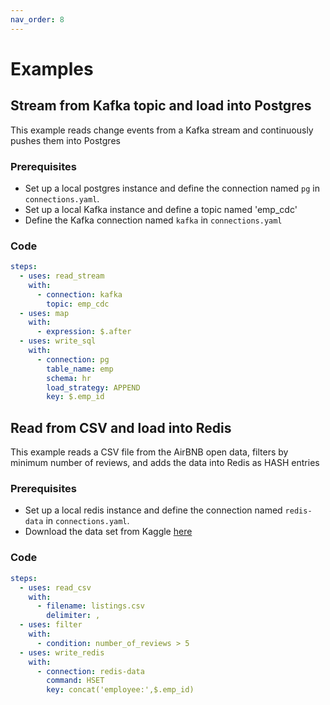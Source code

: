 ```yaml
---
nav_order: 8
---
```


# Examples

## Stream from Kafka topic and load into Postgres

This example reads change events from a Kafka stream and continuously pushes them into Postgres

### Prerequisites

- Set up a local postgres instance and define the connection named `pg` in `connections.yaml`.
- Set up a local Kafka instance and define a topic named 'emp_cdc'
- Define the Kafka connection named `kafka` in `connections.yaml`

### Code

```yaml
steps:
  - uses: read_stream
    with:
      - connection: kafka
        topic: emp_cdc
  - uses: map
    with:
      - expression: $.after
  - uses: write_sql
    with:
      - connection: pg
        table_name: emp
        schema: hr
        load_strategy: APPEND
        key: $.emp_id
```

## Read from CSV and load into Redis

This example reads a CSV file from the AirBNB open data, filters by minimum number of reviews, and adds the data into Redis as HASH entries

### Prerequisites

- Set up a local redis instance and define the connection named `redis-data` in `connections.yaml`.
- Download the data set from Kaggle [here](http://data.insideairbnb.com/united-states/ny/new-york-city/2022-09-07/visualisations/listings.csv)

### Code

```yml
steps:
  - uses: read_csv
    with:
      - filename: listings.csv
        delimiter: ,
  - uses: filter
    with:
      - condition: number_of_reviews > 5
  - uses: write_redis
    with:
      - connection: redis-data
        command: HSET
        key: concat('employee:',$.emp_id)
```

